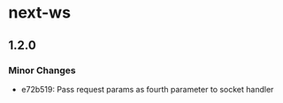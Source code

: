 # next-ws

## 1.2.0

### Minor Changes

- e72b519: Pass request params as fourth parameter to socket handler
